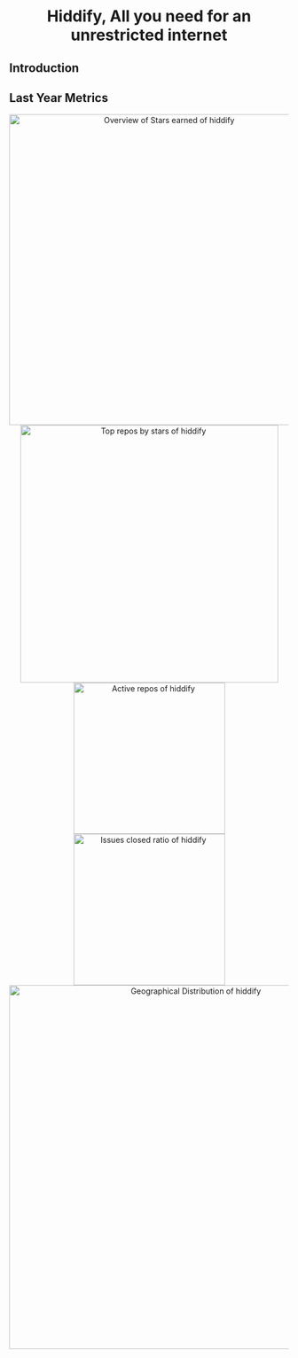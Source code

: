 <h1 align="center">Hiddify, All you need for an unrestricted internet</h1>


## Introduction
<!-- Copy-paste in your Readme.md file -->

## Last Year Metrics 


<!-- Copy-paste in your Readme.md file -->
<a href="https://next.ossinsight.io/widgets/official/compose-org-overview-stars?owner_id=126981719&period=past_12_months" target="_blank" style="display: block" align="center">
  <picture>
    <source media="(prefers-color-scheme: dark)" srcset="https://next.ossinsight.io/widgets/official/compose-org-overview-stars/thumbnail.png?owner_id=126981719&period=past_12_months&image_size=2x6&color_scheme=dark" width="561" height="auto">
    <img alt="Overview of Stars earned of hiddify" src="https://next.ossinsight.io/widgets/official/compose-org-overview-stars/thumbnail.png?owner_id=126981719&period=past_12_months&image_size=2x6&color_scheme=light" width="561" height="auto">
  </picture>
</a>
<!-- Copy-paste in your Readme.md file -->

<a href="https://next.ossinsight.io/widgets/official/compose-org-stars-top-repos?owner_id=126981719&period=past_12_months" target="_blank" style="display: block" align="center">
  <picture>
    <source media="(prefers-color-scheme: dark)" srcset="https://next.ossinsight.io/widgets/official/compose-org-stars-top-repos/thumbnail.png?owner_id=126981719&period=past_12_months&image_size=4x5&color_scheme=dark" width="465" height="auto">
    <img alt="Top repos by stars of hiddify" src="https://next.ossinsight.io/widgets/official/compose-org-stars-top-repos/thumbnail.png?owner_id=126981719&period=past_12_months&image_size=4x5&color_scheme=light" width="465" height="auto">
  </picture>
</a>

<!-- Made with [OSS Insight](https://ossinsight.io/) -->


<!-- Made with [OSS Insight](https://ossinsight.io/) -->



<!-- Made with [OSS Insight](https://ossinsight.io/) -->


<!-- Copy-paste in your Readme.md file -->

<a href="https://next.ossinsight.io/widgets/official/compose-org-activity-active-ranking?activity=repos&owner_id=126981719&period=past_12_months" target="_blank" style="display: block" align="center">
  <picture>
    <source media="(prefers-color-scheme: dark)" srcset="https://next.ossinsight.io/widgets/official/compose-org-activity-active-ranking/thumbnail.png?activity=repos&owner_id=126981719&period=past_12_months&image_size=4x3&color_scheme=dark" width="273" height="auto">
    <img alt="Active repos of hiddify" src="https://next.ossinsight.io/widgets/official/compose-org-activity-active-ranking/thumbnail.png?activity=repos&owner_id=126981719&period=past_12_months&image_size=4x3&color_scheme=light" width="273" height="auto">
  </picture>
</a>

<!-- Made with [OSS Insight](https://ossinsight.io/) -->


<!-- Copy-paste in your Readme.md file -->

<a href="https://next.ossinsight.io/widgets/official/compose-org-productivity-ratio?activity=issues%2Fclosed&owner_id=126981719&period=past_12_months" target="_blank" style="display: block" align="center">
  <picture>
    <source media="(prefers-color-scheme: dark)" srcset="https://next.ossinsight.io/widgets/official/compose-org-productivity-ratio/thumbnail.png?activity=issues%2Fclosed&owner_id=126981719&period=past_12_months&image_size=3x3&color_scheme=dark" width="273" height="auto">
    <img alt="Issues closed ratio of hiddify" src="https://next.ossinsight.io/widgets/official/compose-org-productivity-ratio/thumbnail.png?activity=issues%2Fclosed&owner_id=126981719&period=past_12_months&image_size=3x3&color_scheme=light" width="273" height="auto">
  </picture>
</a>

<a href="https://next.ossinsight.io/widgets/official/compose-org-activity-map?activity=stars&role=stars&owner_id=126981719&period=past_12_months" target="_blank" style="display: block" align="center">
  <picture>
    <source media="(prefers-color-scheme: dark)" srcset="https://next.ossinsight.io/widgets/official/compose-org-activity-map/thumbnail.png?activity=stars&role=stars&owner_id=126981719&period=past_12_months&image_size=4x7&color_scheme=dark" width="657" height="auto">
    <img alt="Geographical Distribution of hiddify" src="https://next.ossinsight.io/widgets/official/compose-org-activity-map/thumbnail.png?activity=stars&role=stars&owner_id=126981719&period=past_12_months&image_size=4x7&color_scheme=light" width="657" height="auto">
  </picture>
</a>


<!-- Made with [OSS Insight](https://ossinsight.io/) -->
